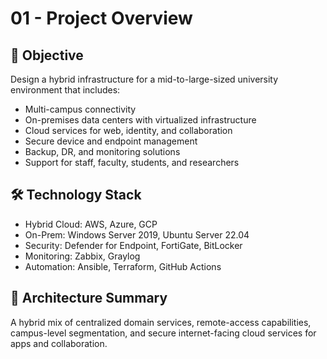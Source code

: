 # 01 - Project Overview

## 🎯 Objective
Design a hybrid infrastructure for a mid-to-large-sized university environment that includes:

- Multi-campus connectivity
- On-premises data centers with virtualized infrastructure
- Cloud services for web, identity, and collaboration
- Secure device and endpoint management
- Backup, DR, and monitoring solutions
- Support for staff, faculty, students, and researchers

## 🛠 Technology Stack
- Hybrid Cloud: AWS, Azure, GCP
- On-Prem: Windows Server 2019, Ubuntu Server 22.04
- Security: Defender for Endpoint, FortiGate, BitLocker
- Monitoring: Zabbix, Graylog
- Automation: Ansible, Terraform, GitHub Actions

## 📌 Architecture Summary
A hybrid mix of centralized domain services, remote-access capabilities, campus-level segmentation, and secure internet-facing cloud services for apps and collaboration.
